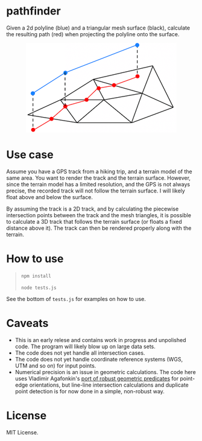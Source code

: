 # pathfinder

Given a 2d polyline (blue) and a triangular mesh surface (black), calculate the resulting path (red) when projecting the polyline onto the surface.

<p align="center">
<img src="https://github.com/kristoffer-dyrkorn/pathfinder/blob/main/images/pathfinding.png">
</p>

# Use case

Assume you have a GPS track from a hiking trip, and a terrain model of the same area. You want to render the track and the terrain surface. However, since the terrain model has a limited resolution, and the GPS is not always precise, the recorded track will not follow the terrain surface. I will likely float above and below the surface.

By assuming the track is a 2D track, and by calculating the piecewise intersection points between the track and the mesh triangles, it is possible to calculate a 3D track that follows the terrain surface (or floats a fixed distance above it). The track can then be rendered properly along with the terrain.

# How to use

> `npm install`
>
> `node tests.js`

See the bottom of `tests.js` for examples on how to use.

# Caveats

- This is an early relese and contains work in progress and unpolished code. The program will likely blow up on large data sets.
- The code does not yet handle all intersection cases.
- The code does not yet handle coordinate reference systems (WGS, UTM and so on) for input points.
- Numerical precision is an issue in geometric calculations. The code here uses Vladimir Agafonkin's [port of robust geometric predicates](https://github.com/mourner/robust-predicates) for point-edge orientations, but line-line intersection calculations and duplicate point detection is for now done in a simple, non-robust way.

# License

MIT License.
